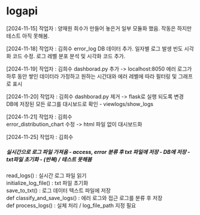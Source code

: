 # logapi
[2024-11-15] 작업자 : 양재원
희수가 만들어 놓은거 일부 모듈화 했음.
작동은 하지만 테스트 아직 못해봄.

[2024-11-18] 작업자 : 김희수
error_log DB 데이터 추가.
일자별 로그 발생 빈도 시각화 코드 수정.
로그 레벨 분포 분석 및 시각화 코드 추가.

[2024-11-19] 작업자 : 김희수
dashborad.py 추가 -> localhost:8050
에러 로그가 하루 동안 쌓인 데이터라 가정하고 원하는 시간대와 에러 레벨에 따라 필터링 및 그래프로 표시

[2024-11-20] 작업자 : 김희수
dashborad.py 제거 -> flask로 실행 되도록 변경  
DB에 저장된 모든 로그를 대시보드로 확인 - viewlogs/show_logs  

[2024-11-21] 작업자 : 김희수  
error_distribution_chart 수정 -> html 파일 없이 대시보드화

[2024-11-25] 작업자 : 김희수
##### 실시간으로 로그 파일 가져옴 - access, error 분류 후 txt 파일에 저장 - DB에 저장 - txt파일 초기화 - (반복) / 테스트 못해봄
read_logs() : 실시간 로그 파일 읽기  
initialize_log_file() : txt 파일 초기화  
save_to_txt() : 로그 데이터 텍스트 파일에 저장  
def classify_and_save_logs() : 에러 로그와 접근 로그를 분류 후 저장  
def process_logs() : 실체 처리 / log_file_path 지정 필요  

